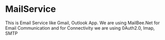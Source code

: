 # MailService
This is Email Service like Gmail, Outlook App. We are using MailBee.Net for Email Communication and for Connectivity we are using 0Auth2.0, Imap, SMTP
